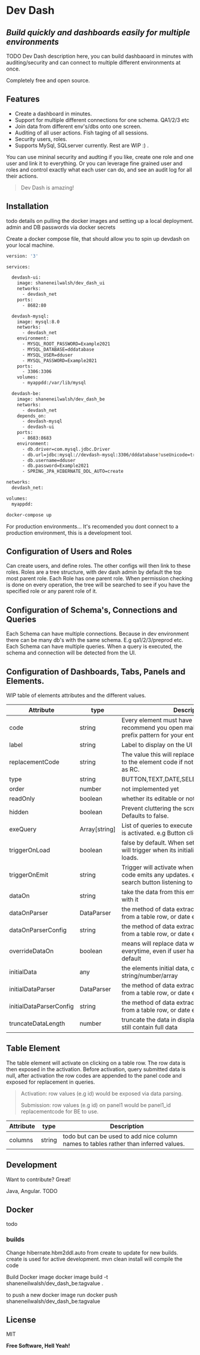 # Dev Dash
## _Build quickly and dashboards easily for multiple environments_

TODO Dev Dash description here, you can build dashbaoard in minutes with auditing/security and can connect to multiple different environments at once.

Completely free and open source.

## Features
- Create a dashboard in minutes.
- Support for multiple different connections for one schema. QA1/2/3 etc
- Join data from different env's/dbs onto one screen.
- Auditing of all user actions. Fish taging of all sessions.
- Security users, roles.
- Supports MySql, SQLserver currently. Rest are WIP :) .

You can use mininal security and audting if you like, create one role and one user and link it to everything. Or you can leverage fine grained user and roles and control exactly what each user can do, and see an audit log for all their actions.
> Dev Dash is amazing!

## Installation
todo details on pulling the docker images and setting up a local deployment.
admin and DB passwords via docker secrets

Create a docker compose file, that should allow you to spin up devdash on your local machine.
```sh
version: '3'

services:

  devdash-ui:
    image: shaneneilwalsh/dev_dash_ui
    networks: 
      - devdash_net
    ports:
      - 8682:80

  devdash-mysql:
    image: mysql:8.0
    networks: 
      - devdash_net
    environment:
      - MYSQL_ROOT_PASSWORD=Example2021
      - MYSQL_DATABASE=dddatabase
      - MYSQL_USER=dduser
      - MYSQL_PASSWORD=Example2021
    ports:
      - 3306:3306
    volumes:
      - myappdd:/var/lib/mysql

  devdash-be:
    image: shaneneilwalsh/dev_dash_be
    networks: 
      - devdash_net
    depends_on:
      - devdash-mysql
      - devdash-ui
    ports:
      - 8683:8683
    environment:
      - db.driver=com.mysql.jdbc.Driver
      - db.url=jdbc:mysql://devdash-mysql:3306/dddatabase?useUnicode=true&useJDBCCompliantTimezoneShift=true&useLegacyDatetimeCode=false&serverTimezone=UTC
      - db.username=dduser
      - db.password=Example2021
      - SPRING_JPA_HIBERNATE_DDL_AUTO=create

networks: 
  devdash_net:

volumes:
  myappdd:
```

```sh
docker-compose up
```

For production environments...
It's recomended you dont connect to a production environment, this is a development tool.

## Configuration of Users and Roles
Can create users, and define roles. The other configs will then link to these roles. Roles are a tree structure, with dev dash admin by default the top most parent role. Each Role has one parent role. When permission checking is done on every operation, the tree will be searched to see if you have the specified role or any parent role of it.

## Configuration of Schema's, Connections and Queries
Each Schema can have multiple connections. Because in dev environment there can be many db's with the same schema. E.g qa1/2/3/preprod etc.
Each Schema can have multiple queries. When a query is executed, the schema and connection will be detected from the UI.

## Configuration of Dashboards, Tabs, Panels and Elements.

WIP table of elements attributes and the different values.

| Attribute | type | Description |
| ------ | ------ | ------ |
| code | string |Every element must have a unique code. I recommend you open maintain a consistent prefix pattern for your entire dashboard. |
| label | string | Label to display on the UI for element |
| replacementCode | string | The value this will replace in queries. Will default to the element code if not specified. Also known as RC. |
| type | string | BUTTON,TEXT,DATE,SELECT,TABLE,PAGINATOR |
| order | number | not implemented yet |
| readOnly | boolean | whether its editable or not. Defaults to false. |
| hidden | boolean | Prevent cluttering the screen with readonlys. Defaults to false. |
| exeQuery | Array[string] | List of queries to execute in order when element is activated. e.g Button click. |
| triggerOnLoad | boolean | false by default. When set to true, the element will trigger when its initialised. e.g good for table loads. |
| triggerOnEmit | string | Trigger will activate when the specified element code emits any updates. e.g this could be a search button listening to a search text box |
| dataOn | string | take the data from this emit and populate data with it |
| dataOnParser | DataParser | the method of data extraction, might be value from a table row, or date etc |
| dataOnParserConfig | string | the method of data extraction, might be value from a table row, or date etc |
| overrideDataOn | boolean | means will replace data when dataOn triggers everytime, even if user has altered it. on by default |
| initialData | any | the elements initial data, can be string/number/array |
| initialDataParser | DataParser | the method of data extraction, might be value from a table row, or date etc |
| initialDataParserConfig | string | the method of data extraction, might be value from a table row, or date etc |
| truncateDataLength | number | truncate the data in display fields. Editable cells still contain full data |

## Table Element
The table element will activate on clicking on a table row. The row data is then exposed in the activation. 
Before activation, query submitted data is null, after activation the row codes are appended to the panel code and exposed for replacement in queries.

> Activation: row values (e.g id) would be exposed via data parsing.
>
> Submission: row values (e.g id) on panel1 would be panel1_id replacementcode for BE to 
use.

| Attribute | type | Description |
| ------ | ------ | ------ |
| columns | string | todo but can be used to add nice column names to tables rather than inferred values.|

## Development

Want to contribute? Great!

Java, Angular.
TODO

## Docker

todo 

### builds
Change hibernate.hbm2ddl.auto from create to update for new builds. create is used for active development.
mvn clean install will compile the code

Build Docker image
docker image build -t shaneneilwalsh/dev_dash_be:tagvalue .

to push a new docker image run
docker push shaneneilwalsh/dev_dash_be:tagvalue


## License

MIT

**Free Software, Hell Yeah!**
